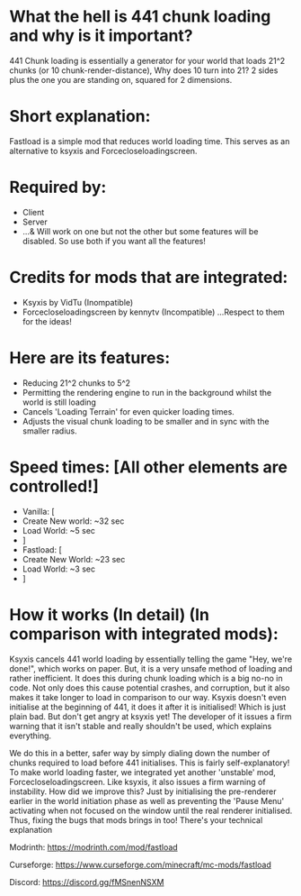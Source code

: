 # What the hell is 441 chunk loading and why is it important?
441 Chunk loading is essentially a generator for your world that loads 21^2 chunks (or 10 chunk-render-distance), Why does 10 turn into 21? 2 sides plus the one you are standing on, squared for 2 dimensions.

# Short explanation:
Fastload is a simple mod that reduces world loading time. This serves as an alternative to ksyxis and Forcecloseloadingscreen.


# Required by:
- Client
- Server
- ...& Will work on one but not the other but some features will be disabled. So use both if you want all the features!

 

# Credits for mods that are integrated:
- Ksyxis by VidTu (Inompatible)
- Forcecloseloadingscreen by kennytv (Incompatible)
...Respect to them for the ideas!

 

# Here are its features:
- Reducing 21^2 chunks to 5^2
- Permitting the rendering engine to run in the background whilst the world is still loading
- Cancels 'Loading Terrain' for even quicker loading times.
- Adjusts the visual chunk loading to be smaller and in sync with the smaller radius.


# Speed times: [All other elements are controlled!]
- Vanilla: [
- Create New world: ~32 sec
- Load World: ~5 sec
- ]
- Fastload: [
- Create New World: ~23 sec
- Load World: ~3 sec
- ]

# How it works (In detail) (In comparison with integrated mods):
Ksyxis cancels 441 world loading by essentially telling the game "Hey, we're done!", which works on paper. But, it is a very unsafe method of loading and rather inefficient. It does this during chunk loading which is a big no-no in code. Not only does this cause potential crashes, and corruption, but it also makes it take longer to load in comparison to our way. Ksyxis doesn't even initialise at the beginning of 441, it does it after it is initialised! Which is just plain bad. But don't get angry at ksyxis yet! The developer of it issues a firm warning that it isn't stable and really shouldn't be used, which explains everything.

We do this in a better, safer way by simply dialing down the number of chunks required to load before 441 initialises. This is fairly self-explanatory! To make world loading faster, we integrated yet another 'unstable' mod, Forcecloseloadingscreen. Like ksyxis, it also issues a firm warning of instability. How did we improve this? Just by initialising the pre-renderer earlier in the world initiation phase as well as preventing the 'Pause Menu' activating when not focused on the window until the real renderer initialised. Thus, fixing the bugs that mods brings in too! There's your technical explanation

Modrinth: https://modrinth.com/mod/fastload

Curseforge: https://www.curseforge.com/minecraft/mc-mods/fastload

Discord: https://discord.gg/fMSnenNSXM
